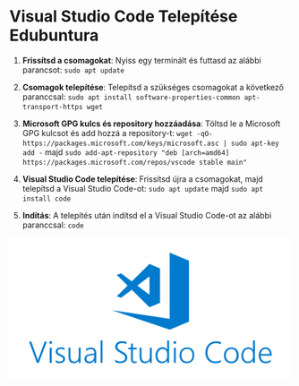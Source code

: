 # Visual Studio Code Telepítése Edubuntura

1. **Frissítsd a csomagokat**: Nyiss egy terminált és futtasd az alábbi parancsot: `sudo apt update`

2. **Csomagok telepítése**: Telepítsd a szükséges csomagokat a következő paranccsal: `sudo apt install software-properties-common apt-transport-https wget`

3. **Microsoft GPG kulcs és repository hozzáadása**: Töltsd le a Microsoft GPG kulcsot és add hozzá a repository-t: `wget -qO- https://packages.microsoft.com/keys/microsoft.asc | sudo apt-key add -` majd `sudo add-apt-repository "deb [arch=amd64] https://packages.microsoft.com/repos/vscode stable main"`

4. **Visual Studio Code telepítése**: Frissítsd újra a csomagokat, majd telepítsd a Visual Studio Code-ot: `sudo apt update` majd `sudo apt install code`

5. **Indítás**: A telepítés után indítsd el a Visual Studio Code-ot az alábbi paranccsal: `code`

![VSCode ikon](visualstudio_code_logo.png)